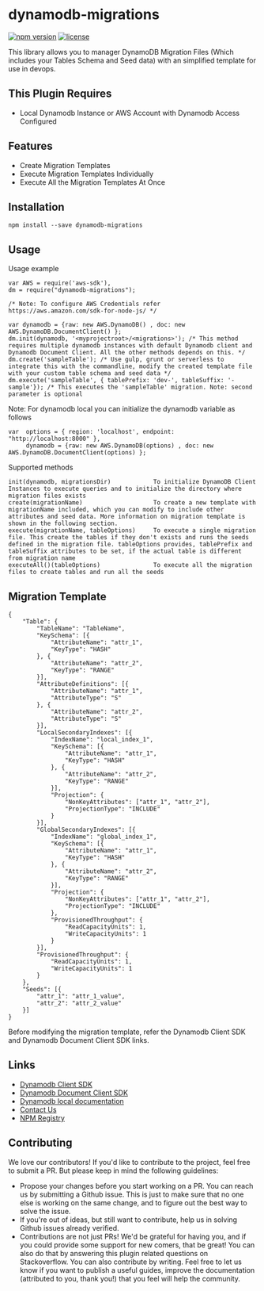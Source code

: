 dynamodb-migrations
=================================
[![npm version](https://badge.fury.io/js/dynamodb-migrations.svg)](https://badge.fury.io/js/dynamodb-migrations)
[![license](https://img.shields.io/npm/l/dynamodb-migrations.svg)](https://www.npmjs.com/package/dynamodb-migrations)

This library allows you to manager DynamoDB Migration Files (Which includes your Tables Schema and Seed data) with an simplified template for use in devops.

## This Plugin Requires

* Local Dynamodb Instance or AWS Account with Dynamodb Access Configured

## Features

* Create Migration Templates
* Execute Migration Templates Individually
* Execute All the Migration Templates At Once

## Installation

`npm install --save dynamodb-migrations`

## Usage

Usage example

```
var AWS = require('aws-sdk'),
dm = require("dynamodb-migrations");

/* Note: To configure AWS Credentials refer https://aws.amazon.com/sdk-for-node-js/ */

var dynamodb = {raw: new AWS.DynamoDB() , doc: new AWS.DynamoDB.DocumentClient() };
dm.init(dynamodb, '<myprojectroot>/<migrations>'); /* This method requires multiple dynamodb instances with default Dynamodb client and Dynamodb Document Client. All the other methods depends on this. */
dm.create('sampleTable'); /* Use gulp, grunt or serverless to integrate this with the commandline, modify the created template file with your custom table schema and seed data */
dm.execute('sampleTable', { tablePrefix: 'dev-', tableSuffix: '-sample'}); /* This executes the 'sampleTable' migration. Note: second parameter is optional
```

Note: For dynamodb local you can initialize the dynamodb variable as follows
```
var  options = { region: 'localhost', endpoint: "http://localhost:8000" },
     dynamodb = {raw: new AWS.DynamoDB(options) , doc: new AWS.DynamoDB.DocumentClient(options) };
```

Supported methods

```
init(dynamodb, migrationsDir)            To initialize DynamoDB Client Instances to execute queries and to initialize the directory where migration files exists
create(migrationName)                    To create a new template with migrationName included, which you can modify to include other attributes and seed data. More information on migration template is shown in the following section.
execute(migrationName, tableOptions)     To execute a single migration file. This create the tables if they don't exists and runs the seeds defined in the migration file. tableOptions provides, tablePrefix and tableSuffix attributes to be set, if the actual table is different from migration name
executeAll()(tableOptions)               To execute all the migration files to create tables and run all the seeds
```

## Migration Template

```
{
    "Table": {
        "TableName": "TableName",
        "KeySchema": [{
            "AttributeName": "attr_1",
            "KeyType": "HASH"
		}, {
            "AttributeName": "attr_2",
            "KeyType": "RANGE"
		}],
        "AttributeDefinitions": [{
            "AttributeName": "attr_1",
            "AttributeType": "S"
		}, {
            "AttributeName": "attr_2",
            "AttributeType": "S"
		}],
        "LocalSecondaryIndexes": [{
            "IndexName": "local_index_1",
            "KeySchema": [{
                "AttributeName": "attr_1",
                "KeyType": "HASH"
			}, {
                "AttributeName": "attr_2",
                "KeyType": "RANGE"
			}],
            "Projection": {
                "NonKeyAttributes": ["attr_1", "attr_2"],
                "ProjectionType": "INCLUDE"
            }
		}],
        "GlobalSecondaryIndexes": [{
            "IndexName": "global_index_1",
            "KeySchema": [{
                "AttributeName": "attr_1",
                "KeyType": "HASH"
			}, {
                "AttributeName": "attr_2",
                "KeyType": "RANGE"
			}],
            "Projection": {
                "NonKeyAttributes": ["attr_1", "attr_2"],
                "ProjectionType": "INCLUDE"
            },
            "ProvisionedThroughput": {
                "ReadCapacityUnits": 1,
                "WriteCapacityUnits": 1
            }
		}],
        "ProvisionedThroughput": {
            "ReadCapacityUnits": 1,
            "WriteCapacityUnits": 1
        }
    },
    "Seeds": [{
        "attr_1": "attr_1_value",
        "attr_2": "attr_2_value"
    }]
}
```
Before modifying the migration template, refer the Dynamodb Client SDK and Dynamodb Document Client SDK links.

## Links
* [Dynamodb Client SDK](http://docs.aws.amazon.com/AWSJavaScriptSDK/latest/AWS/DynamoDB.html#createTable-property)
* [Dynamodb Document Client SDK](http://docs.aws.amazon.com/AWSJavaScriptSDK/latest/AWS/DynamoDB/DocumentClient.html#put-property)
* [Dynamodb local documentation](http://docs.aws.amazon.com/amazondynamodb/latest/developerguide/DynamoDBLocal.html)
* [Contact Us](mailto:ashanf@99x.lk)
* [NPM Registry](https://www.npmjs.com/package/dynamodb-migrations)

## Contributing

We love our contributors! If you'd like to contribute to the project, feel free to submit a PR. But please keep in mind the following guidelines:

* Propose your changes before you start working on a PR. You can reach us by submitting a Github issue. This is just to make sure that no one else is working on the same change, and to figure out the best way to solve the issue.
* If you're out of ideas, but still want to contribute, help us in solving Github issues already verified.
* Contributions are not just PRs! We'd be grateful for having you, and if you could provide some support for new comers, that be great! You can also do that by answering this plugin related questions on Stackoverflow.
You can also contribute by writing. Feel free to let us know if you want to publish a useful guides, improve the documentation (attributed to you, thank you!) that you feel will help the community.